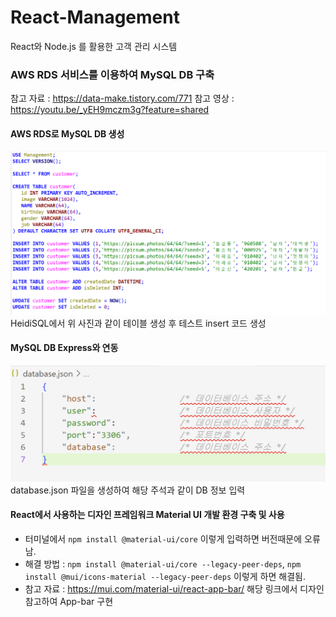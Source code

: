# React-Management
React와 Node.js 를 활용한 고객 관리 시스템

### AWS RDS 서비스를 이용하여 MySQL DB 구축
참고 자료 : https://data-make.tistory.com/771
참고 영상 : https://youtu.be/_yEH9mczm3g?feature=shared

#### AWS RDS로 MySQL DB 생성
![Alt text](image.png)
HeidiSQL에서 위 사진과 같이 테이블 생성 후 테스트 insert 코드 생성

#### MySQL DB Express와 연동
![Alt text](image-1.png)
database.json 파일을 생성하여 해당 주석과 같이 DB 정보 입력

#### React에서 사용하는 디자인 프레임워크 Material UI 개발 환경 구축 및 사용
* 터미널에서 `npm install @material-ui/core` 이렇게 입력하면 버전때문에 오류남. 
* 해결 방법 : `npm install @material-ui/core --legacy-peer-deps`, `npm install @mui/icons-material --legacy-peer-deps` 이렇게 하면 해결됨.
* 참고 자료 : https://mui.com/material-ui/react-app-bar/ 해당 링크에서 디자인 참고하여 App-bar 구현


